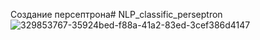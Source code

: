 Создание персептрона# NLP_classific_perseptron![329853767-35924bed-f88a-41a2-83ed-3cef386d4147](https://github.com/lyashnikova/NLP_classific_perseptron/assets/173474042/d732b924-f0e1-4069-9e43-c2ddf54ad3a3)
